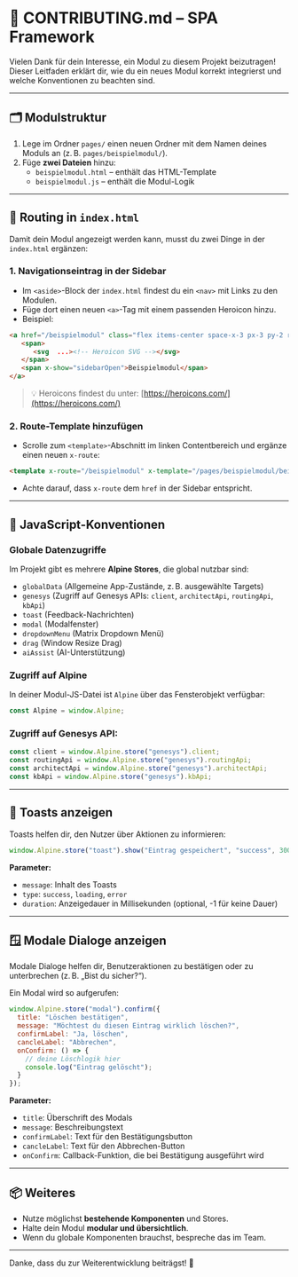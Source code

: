 # 🤝 CONTRIBUTING.md –  SPA Framework

Vielen Dank für dein Interesse, ein Modul zu diesem Projekt beizutragen!  
Dieser Leitfaden erklärt dir, wie du ein neues Modul korrekt integrierst und welche Konventionen zu beachten sind.

---

## 🗂 Modulstruktur

1. Lege im Ordner `pages/` einen neuen Ordner mit dem Namen deines Moduls an (z. B. `pages/beispielmodul/`).
2. Füge **zwei Dateien** hinzu:
   - `beispielmodul.html` – enthält das HTML-Template
   - `beispielmodul.js` – enthält die Modul-Logik

---

## 🧭 Routing in `index.html`

Damit dein Modul angezeigt werden kann, musst du zwei Dinge in der `index.html` ergänzen:

### 1. Navigationseintrag in der Sidebar

- Im `<aside>`-Block der `index.html` findest du ein `<nav>` mit Links zu den Modulen.
- Füge dort einen neuen `<a>`-Tag mit einem passenden Heroicon hinzu.
- Beispiel:

```html
<a href="/beispielmodul" class="flex items-center space-x-3 px-3 py-2 rounded hover:bg-gray-200">
   <span>
      <svg  ...><!-- Heroicon SVG --></svg>
   </span>
   <span x-show="sidebarOpen">Beispielmodul</span>
</a>
```

> 💡 Heroicons findest du unter: [https://heroicons.com/](https://heroicons.com/)

### 2. Route-Template hinzufügen

- Scrolle zum `<template>`-Abschnitt im linken Contentbereich und ergänze einen neuen `x-route`:

```html
<template x-route="/beispielmodul" x-template="/pages/beispielmodul/beispielmodul.html"></template>
```

- Achte darauf, dass `x-route` dem `href` in der Sidebar entspricht.

---

## 🔌 JavaScript-Konventionen

### Globale Datenzugriffe

Im Projekt gibt es mehrere **Alpine Stores**, die global nutzbar sind:

- `globalData` (Allgemeine App-Zustände, z. B. ausgewählte Targets)
- `genesys` (Zugriff auf Genesys APIs: `client`, `architectApi`, `routingApi`, `kbApi`)
- `toast` (Feedback-Nachrichten)
- `modal` (Modalfenster)
- `dropdownMenu` (Matrix Dropdown Menü)
- `drag` (Window Resize Drag)
- `aiAssist` (AI-Unterstützung)

### Zugriff auf Alpine

In deiner Modul-JS-Datei ist `Alpine` über das Fensterobjekt verfügbar:

```js
const Alpine = window.Alpine;
```

### Zugriff auf Genesys API:

```js
const client = window.Alpine.store("genesys").client;
const routingApi = window.Alpine.store("genesys").routingApi;
const architectApi = window.Alpine.store("genesys").architectApi;
const kbApi = window.Alpine.store("genesys").kbApi;
```

---

## 🔔 Toasts anzeigen

Toasts helfen dir, den Nutzer über Aktionen zu informieren:

```js
window.Alpine.store("toast").show("Eintrag gespeichert", "success", 3000);
```

**Parameter:**
- `message`: Inhalt des Toasts
- `type`: `success`, `loading`, `error`
- `duration`: Anzeigedauer in Millisekunden (optional, -1 für keine Dauer)

---

## 🪟 Modale Dialoge anzeigen

Modale Dialoge helfen dir, Benutzeraktionen zu bestätigen oder zu unterbrechen (z. B. „Bist du sicher?“).

Ein Modal wird so aufgerufen:

```js
window.Alpine.store("modal").confirm({
  title: "Löschen bestätigen",
  message: "Möchtest du diesen Eintrag wirklich löschen?",
  confirmLabel: "Ja, löschen",
  cancleLabel: "Abbrechen",
  onConfirm: () => {
    // deine Löschlogik hier
    console.log("Eintrag gelöscht");
  }
});
```

**Parameter:**
- `title`: Überschrift des Modals
- `message`: Beschreibungstext
- `confirmLabel`: Text für den Bestätigungsbutton
- `cancleLabel`: Text für den Abbrechen-Button
- `onConfirm`: Callback-Funktion, die bei Bestätigung ausgeführt wird

---

## 📦 Weiteres

- Nutze möglichst **bestehende Komponenten** und Stores.
- Halte dein Modul **modular und übersichtlich**.
- Wenn du globale Komponenten brauchst, bespreche das im Team.

---

Danke, dass du zur Weiterentwicklung beiträgst! 💛